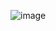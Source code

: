 ![image](https://github.com/thompsonbryce/thompsonbryce/assets/9068303/2852c5b0-72f1-4730-a181-dcbeb2397d51)
